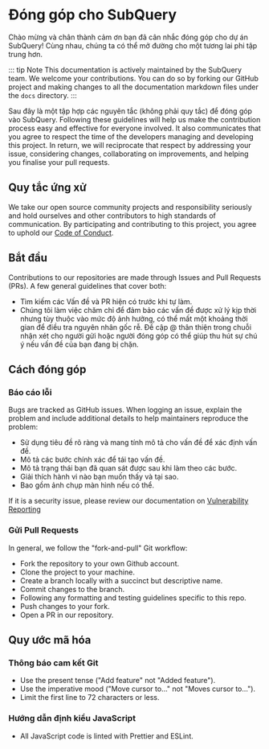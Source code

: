 # Đóng góp cho SubQuery

Chào mừng và chân thành cảm ơn bạn đã cân nhắc đóng góp cho dự án SubQuery! Cùng nhau, chúng ta có thể mở đường cho một tương lai phi tập trung hơn.

::: tip Note This documentation is actively maintained by the SubQuery team. We welcome your contributions. You can do so by forking our GitHub project and making changes to all the documentation markdown files under the `docs` directory. :::

Sau đây là một tập hợp các nguyên tắc (không phải quy tắc) để đóng góp vào SubQuery. Following these guidelines will help us make the contribution process easy and effective for everyone involved. It also communicates that you agree to respect the time of the developers managing and developing this project. In return, we will reciprocate that respect by addressing your issue, considering changes, collaborating on improvements, and helping you finalise your pull requests.

## Quy tắc ứng xử

We take our open source community projects and responsibility seriously and hold ourselves and other contributors to high standards of communication. By participating and contributing to this project, you agree to uphold our [Code of Conduct](https://github.com/subquery/subql/blob/main/CODE_OF_CONDUCT.md).

## Bắt đầu

Contributions to our repositories are made through Issues and Pull Requests (PRs). A few general guidelines that cover both:

- Tìm kiếm các Vấn đề và PR hiện có trước khi tự làm.
- Chúng tôi làm việc chăm chỉ để đảm bảo các vấn đề được xử lý kịp thời nhưng tùy thuộc vào mức độ ảnh hưởng, có thể mất một khoảng thời gian để điều tra nguyên nhân gốc rễ. Đề cập @ thân thiện trong chuỗi nhận xét cho người gửi hoặc người đóng góp có thể giúp thu hút sự chú ý nếu vấn đề của bạn đang bị chặn.

## Cách đóng góp

### Báo cáo lỗi

Bugs are tracked as GitHub issues. When logging an issue, explain the problem and include additional details to help maintainers reproduce the problem:

- Sử dụng tiêu đề rõ ràng và mang tính mô tả cho vấn đề để xác định vấn đề.
- Mô tả các bước chính xác để tái tạo vấn đề.
- Mô tả trạng thái bạn đã quan sát được sau khi làm theo các bước.
- Giải thích hành vi nào bạn muốn thấy và tại sao.
- Bao gồm ảnh chụp màn hình nếu có thể.

If it is a security issue, please review our documentation on [Vulnerability Reporting](./vulnerability-reporting.md)

### Gửi Pull Requests

In general, we follow the "fork-and-pull" Git workflow:

- Fork the repository to your own Github account.
- Clone the project to your machine.
- Create a branch locally with a succinct but descriptive name.
- Commit changes to the branch.
- Following any formatting and testing guidelines specific to this repo.
- Push changes to your fork.
- Open a PR in our repository.

## Quy ước mã hóa

### Thông báo cam kết Git

- Use the present tense ("Add feature" not "Added feature").
- Use the imperative mood ("Move cursor to..." not "Moves cursor to...").
- Limit the first line to 72 characters or less.

### Hướng dẫn định kiểu JavaScript

- All JavaScript code is linted with Prettier and ESLint.
